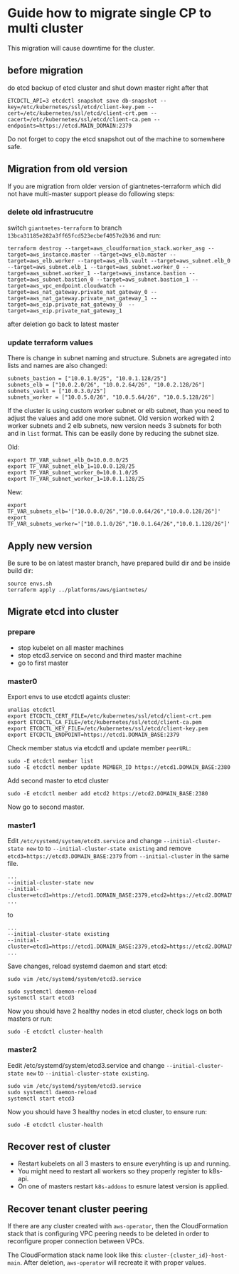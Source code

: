 # Guide how to migrate single CP to multi cluster
This migration will cause downtime for the cluster.


## before migration
do etcd backup of etcd cluster and shut down master right after that
```
ETCDCTL_API=3 etcdctl snapshot save db-snapshot --key=/etc/kubernetes/ssl/etcd/client-key.pem --cert=/etc/kubernetes/ssl/etcd/client-crt.pem --cacert=/etc/kubernetes/ssl/etcd/client-ca.pem --endpoints=https://etcd.MAIN_DOMAIN:2379
```
Do not forget to copy the etcd snapshot out of the machine to somewhere safe.


## Migration from old version
If you are migration from older version of giantnetes-terraform which did not have multi-master support please do following steps:

### delete old infrastrucutre
switch  `giantnetes-terraform` to branch `13bca31185e282a3ff65fcd523ecbef4057e2b36` and run:
```
terraform destroy --target=aws_cloudformation_stack.worker_asg --target=aws_instance.master --target=aws_elb.master --target=aws_elb.worker --target=aws_elb.vault --target=aws_subnet.elb_0 --target=aws_subnet.elb_1 --target=aws_subnet.worker_0 --target=aws_subnet.worker_1 --target=aws_instance.bastion --target=aws_subnet.bastion_0 --target=aws_subnet.bastion_1 --target=aws_vpc_endpoint.cloudwatch --target=aws_nat_gateway.private_nat_gateway_0 --target=aws_nat_gateway.private_nat_gateway_1 --target=aws_eip.private_nat_gateway_0  --target=aws_eip.private_nat_gateway_1
```
after deletion go back to latest master

### update terraform values
There is change in subnet naming and structure. Subnets are agregated into lists and names are also changed: 
```
subnets_bastion = ["10.0.1.0/25", "10.0.1.128/25"]
subnets_elb = ["10.0.2.0/26", "10.0.2.64/26", "10.0.2.128/26"]
subnets_vault = ["10.0.3.0/25"]
subnets_worker = ["10.0.5.0/26", "10.0.5.64/26", "10.0.5.128/26"]
```

If the cluster is using custom worker subnet or elb subnet, than you need to adjust the values and add one more subnet. Old version worked with 2 worker subnets and 2 elb subnets, new version needs 3 subnets for both and in `list` format. This can be easily done by reducing the subnet size.

Old:
```
export TF_VAR_subnet_elb_0=10.0.0.0/25
export TF_VAR_subnet_elb_1=10.0.0.128/25
export TF_VAR_subnet_worker_0=10.0.1.0/25
export TF_VAR_subnet_worker_1=10.0.1.128/25
```
New:
```
export TF_VAR_subnets_elb='["10.0.0.0/26","10.0.0.64/26","10.0.0.128/26"]'
export TF_VAR_subnets_worker='["10.0.1.0/26","10.0.1.64/26","10.0.1.128/26"]'
```


## Apply new version
Be sure to be on latest master branch, have prepared build dir and be inside build dir:
```
source envs.sh
terraform apply ../platforms/aws/giantnetes/
```

## Migrate etcd into cluster

### prepare
* stop kubelet on all master machines
* stop etcd3.service on second and third master machine
* go to first master

### master0
Export envs to use etcdctl againts cluster:
```
unalias etcdctl
export ETCDCTL_CERT_FILE=/etc/kubernetes/ssl/etcd/client-crt.pem
export ETCDCTL_CA_FILE=/etc/kubernetes/ssl/etcd/client-ca.pem
export ETCDCTL_KEY_FILE=/etc/kubernetes/ssl/etcd/client-key.pem
export ETCDCTL_ENDPOINT=https://etcd1.DOMAIN_BASE:2379
```


Check member status via etcdctl and update member `peerURL`:
```
sudo -E etcdctl member list
sudo -E etcdctl member update MEMBER_ID https://etcd1.DOMAIN_BASE:2380
```


Add second master to etcd cluster
```
sudo -E etcdctl member add etcd2 https://etcd2.DOMAIN_BASE:2380
```

Now go to second master.

### master1
Edit `/etc/systemd/system/etcd3.service` and change `--initial-cluster-state new` to  to `--initial-cluster-state existing` and remove `etcd3=https://etcd3.DOMAIN_BASE:2379` from `--initial-cluster` in the same file. 

``` 
...
--initial-cluster-state new 
--initial-cluster=etcd1=https://etcd1.DOMAIN_BASE:2379,etcd2=https://etcd2.DOMAIN_BASE:2379,etcd3=https://etcd3.DOMAIN_BASE:2379
...
```
to
```
...
--initial-cluster-state existing
--initial-cluster=etcd1=https://etcd1.DOMAIN_BASE:2379,etcd2=https://etcd2.DOMAIN_BASE:2379
...
```

Save changes, reload systemd daemon and start etcd:
```
sudo vim /etc/systemd/system/etcd3.service

sudo systemctl daemon-reload
systemctl start etcd3
```

Now you should have 2 healthy nodes in etcd cluster, check logs on both masters or run:
```
sudo -E etcdctl cluster-health
```

### master2
Eedit /etc/systemd/system/etcd3.service and change `--initial-cluster-state new` to `--initial-cluster-state existing`.
```
sudo vim /etc/systemd/system/etcd3.service 
sudo systemctl daemon-reload
systemctl start etcd3
``` 

Now you should have 3 healthy nodes in etcd cluster, to ensure run:
```
sudo -E etcdctl cluster-health
```
## Recover rest of cluster
* Restart kubelets on all 3 masters to ensure everyhting is up and running.
* You might need to restart all workers so they properly register to k8s-api.
* On one of masters restart `k8s-addons` to esnure latest version is applied.

## Recover tenant cluster peering
If there are any cluster created with `aws-operator`, then the CloudFormation stack that is configuring VPC peering needs to be deleted in order to reconfigure proper connection between VPCs.

The CloudFormation stack name look like this: `cluster-{cluster_id}-host-main`. After deletion, `aws-operator` will recreate it with proper values.

